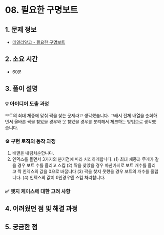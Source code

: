 # 08. 필요한 구명보트

## 1. 문제 정보
- [데일리알고 - 필요한 구명보트](https://dailyalgo.kr/ko/problems/188)

## 2. 소요 시간
- 60분

## 3. 풀이 설명
### 💡 아이디어 도출 과정

보트의 최대 체중에 맞춰 짝을 찾는 문제라고 생각했습니다.
그래서 전체  배열을 순회하면서 올바른 짝을 찾았을 경우와 못 찾았을 경우를 분리해서
체크하는 방법으로 생각했습니다.



### ⚙️ 구현 로직의 동작 과정

1. 배열을 내림차순합니다.
2. 인덱스를 돌면서 3가지의 분기점에 따라 처리하게합니다.
   (1) 최대 체중과 무게가 같을 경우 보트 수를 올리고 스킵
   (2) 짝을 찾았을 경우 마찬가지로 보트 개수를 올리고 짝 인덱스의 값을 0으로 바꿉니다
   (3) 짝을 찾지 못했을 경우 보트의 개수를 올립니다.
   (4) 인덱스의 값이 0인경우엔 스킵 처리합니다.


### ✅ 엣지 케이스에 대한 고려 사항

## 4. 어려웠던 점 및 해결 과정

## 5. 궁금한 점

